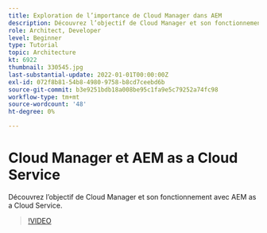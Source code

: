 ```yaml
---
title: Exploration de l’importance de Cloud Manager dans AEM
description: Découvrez l’objectif de Cloud Manager et son fonctionnement avec AEM as a Cloud Service.
role: Architect, Developer
level: Beginner
type: Tutorial
topic: Architecture
kt: 6922
thumbnail: 330545.jpg
last-substantial-update: 2022-01-01T00:00:00Z
exl-id: 072f8b81-54b8-4980-9758-b8cd7ceebd6b
source-git-commit: b3e9251bdb18a008be95c1fa9e5c79252a74fc98
workflow-type: tm+mt
source-wordcount: '48'
ht-degree: 0%

---
```


# Cloud Manager et AEM as a Cloud Service

Découvrez l’objectif de Cloud Manager et son fonctionnement avec AEM as a Cloud Service.

>[!VIDEO](https://video.tv.adobe.com/v/330545?quality=12&learn=on)
